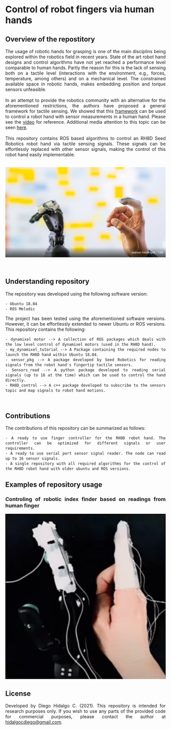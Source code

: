 # Control of robot fingers via human hands

## Overview of the repostitory
<div align="justify">
The usage of robotic hands for grasping is one of the main disciplins being explored within the robotics field in recent years. State of the art robot hand designs and control algorithms have not yet reached a performance level comparable to human hands. Partly the reason for this is the lack of sensing both on a tactile level (interactions with the environment, e.g., forces, temperature, among others) and on a mechanical level. The constrained available space in robotic hands, makes embedding position and torque sensors unfeasible. 
<br />
<br />
In an attempt to provide the robotics community with an alternative for the aforementioned restrictions, the authors have proposed a general framework for tactile sensing. We showed that this <a href="https://ieeexplore.ieee.org/document/10161344">framework</a> can be used to control a robot hand with sensor measurements in a human hand. Please see the <a href="https://www.youtube.com/watch?v=i43wgx9bT-E">video</a> for reference. Additional media attention to this topic can be seen <a href="https://www.tum.de/en/news-and-events/all-news/press-releases/details/robotik-neue-hautaehnliche-sensoren-passen-fast-immer">here</a>.
<br />
<br />
This repository contains ROS based algorithms to control an RH8D Seed Robotics robot hand via tactile sensing signals. These signals can be effortlessly replaced with other sensor signals, making the control of this robot hand easily implementable.
<br />
<br />
<p align="center">
   <img src="/Visualizations/Human_to_robot_hand.png" width="700" />
</p>
<br />

## Understanding repository

The repository was developed using the following software version:

```
- Ubuntu 18.04
- ROS Melodic
```

The project has been tested using the aforementioned software versions. However, it can be effortlessly extended to newer Ubuntu or ROS versions. This repository contains the following:

```
- dynamixel motor --> A collection of ROS packages which deals with the low level control of dynamixel motors (used in the RH8D hand).
- my_dynamixel_tutorial --> A Package containing the required nodes to launch the RH8D hand within Ubuntu 18.04.
- sensor_pkg --> A package developed by Seed Robotics for reading signals from the robot hand's fingertip tactile sensors.
- Sensors_read --> A python package developed to reading serial signals (up to 16 at the time) which can be used to control the hand directly.
- RH8D_control --> A c++ package developed to subscribe to the sensors topic and map signals to robot hand motions. 
```
<br />

## Contributions

The contributions of this repository can be summarized as follows:

```
- A ready to use finger controller for the RH8D robot hand. The controller can be optimized for different signals or user requirements.
- A ready to use serial port sensor signal reader. The node can read up to 16 sensor signals.
- A single repository with all required algorithms for the control of the RH8D robot hand with older ubuntu and ROS versions.
```

## Examples of repository usage

### Controling of robotic index finder based on readings from human finger

<p align="center">
   <img src="/Visualizations/Hand_telepresence.gif" width="650" />
</p>

## License

Developed by Diego Hidalgo C. (2021). This repository is intended for research purposes only. If you wish to use any parts of the provided code for commercial purposes, please contact the author at hidalgocdiego@gmail.com.
